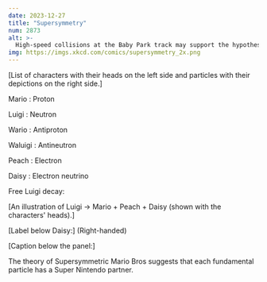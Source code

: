 ```yaml
---
date: 2023-12-27
title: "Supersymmetry"
num: 2873
alt: >-
  High-speed collisions at the Baby Park track may support the hypothesis that Daisy is her own evil twin, a theory first suggested by Nintendo in the game Majorana's Mask.
img: https://imgs.xkcd.com/comics/supersymmetry_2x.png
---
```

[List of characters with their heads on the left side and particles with their depictions on the right side.]

Mario : Proton

Luigi : Neutron

Wario : Antiproton

Waluigi : Antineutron

Peach : Electron

Daisy : Electron neutrino

Free Luigi decay:

[An illustration of Luigi → Mario + Peach + Daisy (shown with the characters' heads).]

[Label below Daisy:] (Right-handed)

[Caption below the panel:]

The theory of Supersymmetric Mario Bros suggests that each fundamental particle has a Super Nintendo partner.